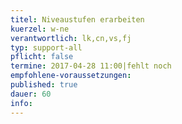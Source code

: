 ```yaml
---
titel: Niveaustufen erarbeiten
kuerzel: w-ne
verantwortlich: lk,cn,vs,fj
typ: support-all
pflicht: false
termine: 2017-04-28 11:00|fehlt noch
empfohlene-voraussetzungen: 
published: true
dauer: 60
info: 
---
```


